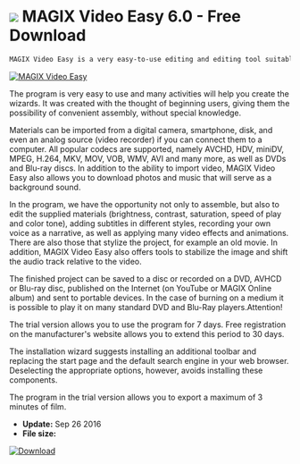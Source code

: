 # ![](https://cdn.softexe.net/static/icon/7/magix-video-easy-11351.png) MAGIX Video Easy 6.0 - Free Download

```sh
MAGIX Video Easy is a very easy-to-use editing and editing tool suitable for beginners. The program enables, among others combining multiple films, fine-tuning basic image parameters, applying subtitles and effects, overdubbing soundtracks, as well as introduction and ending.
```
[![MAGIX Video Easy](https://gallery.dpcdn.pl/imgc/Tools/3100/g_-_420x350_1.5_-_x20121023131024_00.png)](https://softexe.net/win/multimedia/video/magix-video-easy:ppcep.html)

The program is very easy to use and many activities will help you create the wizards. It was created with the thought of beginning users, giving them the possibility of convenient assembly, without special knowledge. 
 
 
 Materials can be imported from a digital camera, smartphone, disk, and even an analog source (video recorder) if you can connect them to a computer. All popular codecs are supported, namely AVCHD, HDV, miniDV, MPEG, H.264, MKV, MOV, VOB, WMV, AVI and many more, as well as DVDs and Blu-ray discs. In addition to the ability to import video, MAGIX Video Easy also allows you to download photos and music that will serve as a background sound.
 
 In the program, we have the opportunity not only to assemble, but also to edit the supplied materials (brightness, contrast, saturation, speed of play and color tone), adding subtitles in different styles, recording your own voice as a narrative, as well as applying many video effects and animations. There are also those that stylize the project, for example an old movie. In addition, MAGIX Video Easy also offers tools to stabilize the image and shift the audio track relative to the video.
 
 The finished project can be saved to a disc or recorded on a DVD, AVHCD or Blu-ray disc, published on the Internet (on YouTube or MAGIX Online album) and sent to portable devices. In the case of burning on a medium it is possible to play it on many standard DVD and Blu-Ray players.Attention!
 
 The trial version allows you to use the program for 7 days. Free registration on the manufacturer's website allows you to extend this period to 30 days.
 
 The installation wizard suggests installing an additional toolbar and replacing the start page and the default search engine in your web browser. Deselecting the appropriate options, however, avoids installing these components.
 
 The program in the trial version allows you to export a maximum of 3 minutes of film.


- **Update:** Sep 26 2016
- **File size:** 

[![Download](https://cdn.softexe.net/static/img/download.png)](https://softexe.net/win/multimedia/video/magix-video-easy:ppcep.html)

